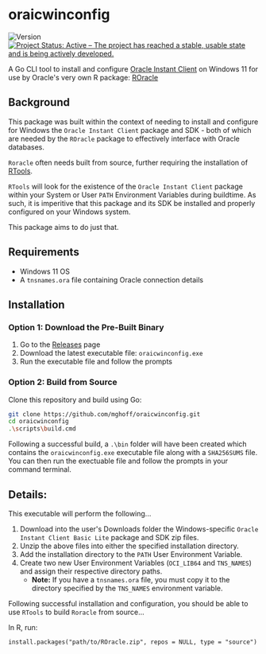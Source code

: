 # oraicwinconfig
![Version](https://img.shields.io/badge/version-0.1.1-blue.svg)
[![Project Status: Active – The project has reached a stable, usable state and is being actively developed.](https://www.repostatus.org/badges/latest/active.svg)](https://www.repostatus.org/#active)

A Go CLI tool to install and configure [Oracle Instant Client](https://www.oracle.com/database/technologies/instant-client/downloads.html) on Windows 11 for use by Oracle's very own R package: [ROracle](https://www.oracle.com/database/technologies/appdev/roracle.html)

## Background

This package was built within the context of needing to install and configure for Windows the `Oracle Instant Client` package and SDK - both of which are needed by the `ROracle` package to effectively interface with Oracle databases.

`Roracle` often needs built from source, further requiring the installation of [RTools](https://cran.r-project.org/bin/windows/Rtools/).

`RTools` will look for the existence of the `Oracle Instant Client` package within your System or User `PATH` Environment Variables during buildtime. As such, it is imperitive that this package and its SDK be installed and properly configured on your Windows system.

This package aims to do just that.

## Requirements

  + Windows 11 OS
  + A `tnsnames.ora` file containing Oracle connection details

## Installation

### Option 1: Download the Pre-Built Binary
1. Go to the [Releases](https://github.com/mghoff/oraicwinconfig/releases) page
2. Download the latest executable file: `oraicwinconfig.exe`
3. Run the executable file and follow the prompts

### Option 2: Build from Source
Clone this repository and build using Go:
```bash
git clone https://github.com/mghoff/oraicwinconfig.git
cd oraicwinconfig
.\scripts\build.cmd
```

Following a successful build, a `.\bin` folder will have been created which contains the `oraicwinconfig.exe` executable file along with a `SHA256SUMS` file. You can then run the exectuable file and follow the prompts in your command terminal.

## Details:

This executable will perform the following...
1. Download into the user's Downloads folder the Windows-specific `Oracle Instant Client Basic Lite` package and SDK zip files.
2. Unzip the above files into either the specified installation directory.
3. Add the installation directory to the `PATH` User Environment Variable.
4. Create two new User Environment Variables (`OCI_LIB64` and `TNS_NAMES`) and assign their respective directory paths.
    + **Note:** If you have a `tnsnames.ora` file, you must copy it to the directory specified by the `TNS_NAMES` environment variable.

Following successful installation and configuration, you should be able to use `RTools` to build `Roracle` from source...

In R, run: 
```
install.packages("path/to/ROracle.zip", repos = NULL, type = "source")
```

